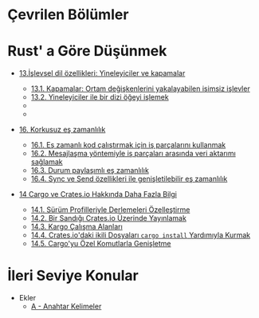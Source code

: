 
# Çevrilen Bölümler

# Rust' a Göre Düşünmek 

* [13.İşlevsel dil özellikleri: Yineleyiciler ve kapamalar](ch13-00-functional-features.md)
  * [13.1. Kapamalar: Ortam değişkenlerini yakalayabilen isimsiz işlevler](ch13-01-closures.md)
  * [13.2. Yineleyiciler ile bir dizi öğeyi işlemek](ch13-02-iterators.md)
  *
  *

* [16. Korkusuz eş zamanlılık](ch16-00-concurrency.md)
  * [16.1. Eş zamanlı kod çalıştırmak için iş parçalarını kullanmak](ch16-01-threads.md)
  * [16.2. Mesajlaşma yöntemiyle iş parçaları arasında veri aktarımı sağlamak](ch16-02-message-passing.md)
  * [16.3. Durum paylaşımlı eş zamanlılık](ch16-03-shared-state.md)
  * [16.4. Sync ve Send özellikleri ile genişletilebilir eş zamanlılık](ch16-04-extensible-concurrency-sync-and-send.md)
  
 * [14 Cargo ve Crates.io Hakkında Daha Fazla Bilgi](ch14-00-more-about-cargo.md)
   * [14.1. Sürüm Profilleriyle Derlemeleri Özelleştirme](ch14-01-release-profiles.md)
   * [14.2. Bir Sandığı Crates.io Üzerinde Yayınlamak](ch14-02-publishing-to-crates-io.md)
   * [14.3. Kargo Çalışma Alanları](ch14-03-cargo-workspaces.md)
   * [14.4. Crates.io'daki ikili Dosyaları `cargo install` Yardımıyla Kurmak](ch14-04-installing-binaries.md)
   * [14.5. Cargo'yu Özel Komutlarla Genişletme](ch14-05-extending-cargo.md)


# İleri Seviye Konular  
* Ekler
  * [A - Anahtar Kelimeler](appendix-01-keywords.md)
